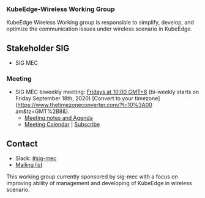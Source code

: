 ### KubeEdge-Wireless Working Group 

KubeEdge Wireless Working group is responsible to simplify, develop, and optimize the communication issues under wireless scenario in KubeEdge.

## Stakeholder SIG

- SIG MEC

### **Meeting**

- SIG MEC biweekly meeting: [Fridays at 10:00 GMT+8](https://zoom.us/my/kubeedge) (bi-weekly starts on Friday September 18th, 2020) [Convert to your timezone](https://www.thetimezoneconverter.com/?t=10%3A00 am&tz=GMT%2B8&).
  - [Meeting notes and Agenda](https://docs.google.com/document/d/1Bg6vnT2anDd8lxX4s05m6--NFzFlQIkpETAljas7MJI/edit#)
  - [Meeting Calendar](https://calendar.google.com/calendar/u/0?cid=Y19nODluOXAwOG05MzFiYWM3NmZsajgwZzEwOEBncm91cC5jYWxlbmRhci5nb29nbGUuY29t) | [Subscribe](https://calendar.google.com/calendar?cid=OHJqazhvNTE2dmZ0ZTIxcWlidmxhZTNsajRAZ3JvdXAuY2FsZW5kYXIuZ29vZ2xlLmNvbQ)

## Contact

- Slack: [#sig-mec](https://kubeedge.io/docs/community/slack/)
- [Mailing list](https://groups.google.com/forum/#!forum/kubeedge)

This working group currently sponsored by sig-mec with a focus on improving ability of management and developing of KubeEdge in wireless scenario.
